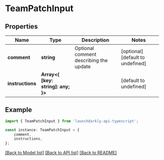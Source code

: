 # TeamPatchInput


## Properties

Name | Type | Description | Notes
------------ | ------------- | ------------- | -------------
**comment** | **string** | Optional comment describing the update | [optional] [default to undefined]
**instructions** | **Array&lt;{ [key: string]: any; }&gt;** |  | [default to undefined]

## Example

```typescript
import { TeamPatchInput } from 'launchdarkly-api-typescript';

const instance: TeamPatchInput = {
    comment,
    instructions,
};
```

[[Back to Model list]](../README.md#documentation-for-models) [[Back to API list]](../README.md#documentation-for-api-endpoints) [[Back to README]](../README.md)

